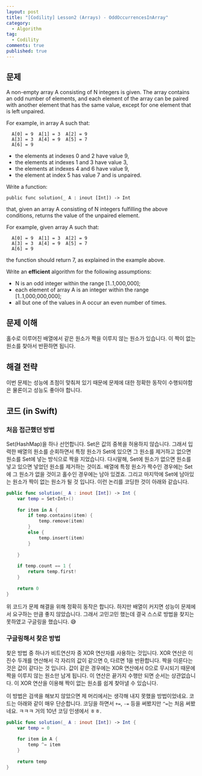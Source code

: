 ```yaml
---
layout: post
title: "[Codility] Lesson2 (Arrays) - OddOccurrencesInArray"
category: 
  - Algorithm
tag:
  - Codility
comments: true
published: true
---
```


## 문제
A non-empty array A consisting of N integers is given. The array contains an odd number of elements, and each element of the array can be paired with another element that has the same value, except for one element that is left unpaired.

For example, in array A such that:

```
  A[0] = 9  A[1] = 3  A[2] = 9
  A[3] = 3  A[4] = 9  A[5] = 7
  A[6] = 9
```

- the elements at indexes 0 and 2 have value 9,
- the elements at indexes 1 and 3 have value 3,
- the elements at indexes 4 and 6 have value 9,
- the element at index 5 has value 7 and is unpaired.

Write a function:

`
public func solution(_ A : inout [Int]) -> Int
`

that, given an array A consisting of N integers fulfilling the above conditions, returns the value of the unpaired element.

For example, given array A such that:

```
  A[0] = 9  A[1] = 3  A[2] = 9
  A[3] = 3  A[4] = 9  A[5] = 7
  A[6] = 9
```
  
the function should return 7, as explained in the example above.

Write an **efficient** algorithm for the following assumptions:

- N is an odd integer within the range [1..1,000,000];
- each element of array A is an integer within the range [1..1,000,000,000];
- all but one of the values in A occur an even number of times.


## 문제 이해
홀수로 이루어진 배열에서 같은 원소가 짝을 이루지 않는 원소가 있습니다. 이 짝이 없는 원소를 찾아서 반환하면 됩니다. 

## 해결 전략
이번 문제는 성능에 초점이 맞춰져 있기 때문에 문제에 대한 정확한 동작이 수행되야함은 물론이고 성능도 좋아야 합니다.


## 코드 (in Swift)

### 처음 접근했던 방법
Set(HashMap)을 하나 선언합니다. Set은 값의 중복을 허용하지 않습니다. 그래서 입력한 배열의 원소를 순회하면서 특정 원소가 Set에 있으면 그 원소를 제거하고 없으면 원소를 Set에 넣는 방식으로 짝을 지었습니다.
다시말해, Set에 원소가 없으면 원소를 넣고 있으면 넣었던 원소를 제거하는 것이죠. 배열에 특정 원소가 짝수인 경우에는 Set에 그 원소가 없을 것이고 홀수인 경우에는 남아 있겠죠. 그리고 마지막에 Set에 남아있는 원소가 짝이 없는 원소가 될 것 입니다. 이런 논리를 코딩한 것이 아래와 같습니다.

```swift
public func solution(_ A : inout [Int]) -> Int {
    var temp = Set<Int>()
    
    for item in A {
        if temp.contains(item) {
            temp.remove(item)
        }
        else {
            temp.insert(item)
        }
        
    }
    
    if temp.count == 1 {
        return temp.first!
    }
    
    return 0
}
```
위 코드가 문제 해결을 위해 정확히 동작은 합니다. 하지만 배열이 커지면 성능이 문제에서 요구하는 만큼 좋지 않았습니다. 그래서 고민고민 했는데 결국 스스로 방법을 찾지는 못하였고 구글링을 했습니다. 😅

### 구글링해서 찾은 방법
찾은 방법 중 하나가 비트연산자 중 XOR 연산자를 사용하는 것입니다. XOR 연산은 이진수 두개를 연산해서 각 자리의 값이 같으면 0, 다르면 1을 반환합니다. 짝을 이룬다는 것은 값이 같다는 것 입니다. 값이 같은 경우에는 XOR 연산에서 0으로 무시되기 때문에 짝을 이루지 않는 원소만 남게 됩니다. 이 연산은 끝가지 수행만 되면 순서는 상관없습니다. 이 XOR 연산을 이용해 짝이 없는 원소를 쉽게 찾아낼 수 있습니다. 

이 방법은 검색을 해보지 않았으면 제 머리에서는 생각해 내지 못했을 방법이었네요. 코드는 아래와 같이 매우 단순합니다. 코딩을 하면서 `+=`, `-=` 등을 써봤지만 `^=`는 처음 써봤네요. ㅋㅋㅋ 거의 10년 코딩 인생에서 ㅎㅎ. 

```swift
public func solution(_ A : inout [Int]) -> Int {
    var temp = 0
    
    for item in A {
        temp ^= item
    }
    
    return temp
}
```